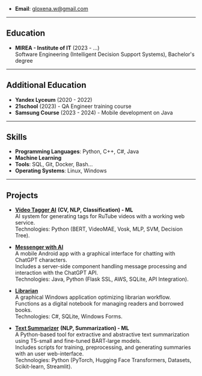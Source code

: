 - **Email**: gloxena.w@gmail.com  
---
## Education
- **MIREA - Institute of IT** (2023 - ...)  
  Software Engineering (Intelligent Decision Support Systems), Bachelor's degree  
---
## Additional Education
- **Yandex Lyceum** (2020 - 2022)  
- **21school** (2023) - QA Engineer training course
- **Samsung Course** (2023 - 2024) - Mobile development on Java
---
## Skills
- **Programming Languages**: Python, C++, C#, Java  
- **Machine Learning**
- **Tools**: SQL, Git, Docker, Bash...  
- **Operating Systems**: Linux, Windows  
---
## Projects
- **[Video Tagger AI](https://github.com/alesplll/VidTagger_AI)** **(CV, NLP, Classification) - ML**  
  AI system for generating tags for RuTube videos with a working web service.  
  Technologies: Python (BERT, VideoMAE, Vosk, MLP, SVM, Decision Tree).  

- **[Messenger with AI](https://github.com/alesplll/AI_messenger)**  
  A mobile Android app with a graphical interface for chatting with ChatGPT characters.  
  Includes a server-side component handling message processing and interaction with the ChatGPT API.  
  Technologies: Java, Python (Flask SSL, AWS, SQLite, API Integration).  

- **[Librarian](https://github.com/alesplll/Repnoe)**  
  A graphical Windows application optimizing librarian workflow.  
  Functions as a digital notebook for managing readers and borrowed books.  
  Technologies: C#, SQLite, Windows Forms.

- **[Text Summarizer](https://github.com/alesplll/Summarizer.git)** **(NLP, Summarization) - ML**  
  A Python-based tool for extractive and abstractive text summarization using T5-small and fine-tuned BART-large models.  
  Includes scripts for training, preprocessing, and generating summaries with an user web-interface.  
  Technologies: Python (PyTorch, Hugging Face Transformers, Datasets, Scikit-learn, Streamlit).  
